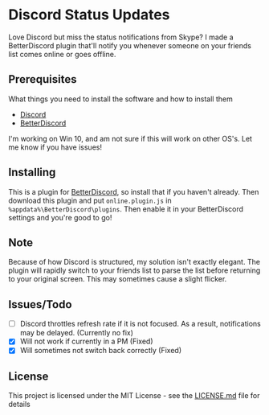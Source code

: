 # Discord Status Updates

Love Discord but miss the status notifications from Skype? I made a BetterDiscord plugin that'll notify you whenever someone on your friends list comes online or goes offline.

## Prerequisites

What things you need to install the software and how to install them

- [Discord](https://discordapp.com/)
- [BetterDiscord](https://github.com/Jiiks/BetterDiscordApp/releases)

I'm working on Win 10, and am not sure if this will work on other OS's. Let me know if you have issues!

## Installing

This is a plugin for [BetterDiscord](https://github.com/Jiiks/BetterDiscordApp/releases), so install that if you haven't already. Then download this plugin and put `online.plugin.js` in `%appdata%\BetterDiscord\plugins`. Then enable it in your BetterDiscord settings and you're good to go!

## Note

Because of how Discord is structured, my solution isn't exactly elegant. The plugin will rapidly switch to your friends list to parse the list before returning to your original screen. This may sometimes cause a slight flicker.

## Issues/Todo

- [ ] Discord throttles refresh rate if it is not focused. As a result, notifications may be delayed. (Currently no fix)
- [x] Will not work if currently in a PM (Fixed)
- [x] Will sometimes not switch back correctly (Fixed)

## License

This project is licensed under the MIT License - see the [LICENSE.md](LICENSE.md) file for details
